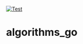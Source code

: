[![Test](https://github.com/ivanrybin/algorithms_go/actions/workflows/test.yml/badge.svg)](https://github.com/ivanrybin/algorithms_go/actions/workflows/test.yml)

# algorithms_go